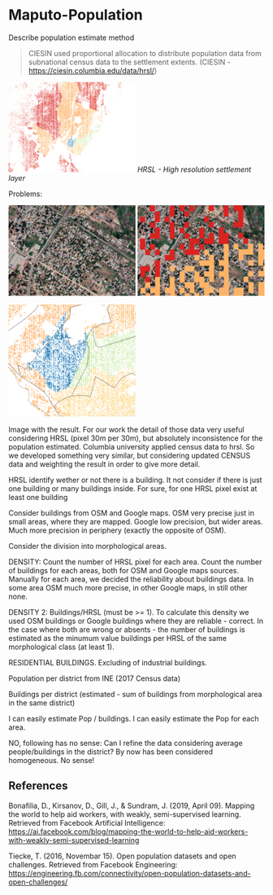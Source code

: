 # Maputo-Population

Describe population estimate method

> CIESIN used proportional allocation to distribute population data from subnational census data to the settlement extents.
(CIESIN - https://ciesin.columbia.edu/data/hrsl/)

<img src="img/HRSL1-tot.PNG" width=250 /> *HRSL - High resolution settlement layer*

Problems:

<p align="center" float="center">
<img src="img/HRSL1-diff1.PNG" width=250 />
<img src="img/HRSL1-diff2.PNG" width=250 />
</p>

<img src="img/HRSL1-dist1.PNG" width=250 />

Image with the result. For our work the detail of those data very useful considering HRSL (pixel 30m per 30m), but absolutely inconsistence for the population estimated. Columbia university applied census data to hrsl.
So we developed something very similar, but considering updated CENSUS data and weighting the result in order to give more detail.

HRSL identify wether or not there is a building. It not consider if there is just one building or many buildings inside. For sure, for one HRSL pixel exist at least one building

Consider buildings from OSM and Google maps. OSM very precise just in small areas, where they are mapped. Google low precision, but wider areas. Much more precision in periphery (exactly the opposite of OSM).

Consider the division into morphological areas.

DENSITY: Count the number of HRSL pixel for each area. Count the number of buildings for each areas, both for OSM and Google maps sources. Manually for each area, we decided the reliability about buildings data. In some area OSM much more precise, in other Google maps, in still other none.

DENSITY 2: Buildings/HRSL (must be >= 1). To calculate this density we used OSM buildings or Google buildings where they are reliable - correct.
In the case where both are wrong or absents - the number of buildings is estimated as the minumum value buildings per HRSL of the same morphological class (at least 1).

RESIDENTIAL BUILDINGS. Excluding of industrial buildings.

Population per district from INE (2017 Census data)

Buildings per district (estimated - sum of buildings from morphological area in the same district)

I can easily estimate Pop / buildings.
I can easily estimate the Pop for each area.

NO, following has no sense: Can I refine the data considering average people/buildings in the district? By now has been considered homogeneous. No sense!

## References
Bonafilia, D., Kirsanov, D., Gill, J., & Sundram, J. (2019, April 09). Mapping the world to help aid workers, with weakly, semi-supervised learning. Retrieved from Facebook Artificial Intelligence: https://ai.facebook.com/blog/mapping-the-world-to-help-aid-workers-with-weakly-semi-supervised-learning

Tiecke, T. (2016, Novembar 15). Open population datasets and open challenges. Retrieved from Facebook Engineering: https://engineering.fb.com/connectivity/open-population-datasets-and-open-challenges/
